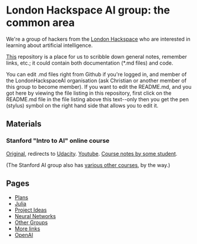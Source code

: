 # London Hackspace AI group: the common area

We're a group of hackers from the [London Hackspace](https://london.hackspace.org.uk/) who are interested in learning about artificial intelligence.

[This](https://github.com/LondonHackspaceAI/common/) repository is a place for us to scribble down general notes, remember links, etc.; it could contain both documentation (*.md files) and code.

You can edit .md files right from Github if you're logged in, and member of the LondonHackspaceAI organisation (ask Christian or another member of this group to become member). If you want to edit the README.md, and you got here by viewing the file listing in this repository, first click on the README.md file in the file listing above this text--only then you get the pen (stylus) symbol on the right hand side that allows you to edit it.

## Materials

### Stanford "Intro to AI" online course

[Original](http://www.ai-class.com/), redirects to [Udacity](https://www.udacity.com/course/intro-to-artificial-intelligence--cs271).
[Youtube](https://www.youtube.com/watch?v=BnIJ7Ba5Sr4&index=1&list=PLE0157B77891C4FE8).
[Course notes by some student](https://github.com/lorenzo-stoakes/stanford-ai).

(The Stanford AI group also has [various other courses](http://ai.stanford.edu/courses/), by the way.)

## Pages

* [Plans](Plans.md)
* [Julia](Julia.md)
* [Project Ideas](ProjectIdeas.md)
* [Neural Networks](NeuralNetworks.md)
* [Other Groups](OtherGroups.md)
* [More links](MoreLinks.md)
* [OpenAI](OpenAI.md)
